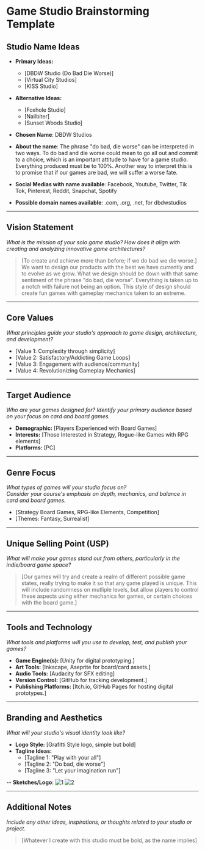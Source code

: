 # Game Studio Brainstorming Template

## Studio Name Ideas
- **Primary Ideas:**
  - [DBDW Studio (Do Bad Die Worse)]
  - [Virtual City Studios]
  - [KISS Studio]
- **Alternative Ideas:**
  - [Foxhole Studio]
  - [Nailbiter]
  - [Sunset Woods Studio]

- **Chosen Name**: DBDW Studios
- **About the name**: The phrase "do bad, die worse" can be interpreted in two ways. To do bad and die worse could mean to go all out and commit to a choice, which is an important attitude to have for a game studio. Everything produced must be to 100%. Another way to interpret this is to promise that if our games are bad, we will suffer a worse fate. 
- **Social Medias with name available**: Facebook, Youtube, Twitter, Tik Tok, Pinterest, Reddit, Snapchat, Spotify
- **Possible domain names available**: .com, .org, .net, for dbdwstudios

---

## Vision Statement
*What is the mission of your solo game studio? How does it align with creating and analyzing innovative game architectures?*

> [To create and achieve more than before; if we do bad we die worse.]
> We want to design our products with the best we have currently and to evolve as we grow. What we design should be down with that same sentiment of the phrase "do bad, die worse". Everything is taken up to a notch with failure not being an option. This style of design should create fun games with gameplay mechanics taken to an extreme.
---

## Core Values
*What principles guide your studio's approach to game design, architecture, and development?*

- [Value 1: Complexity through simplicity]
- [Value 2: Satisfactory/Addicting Game Loops]
- [Value 3: Engagement with audience/community]
- [Value 4: Revolutionizing Gameplay Mechanics]

---

## Target Audience
*Who are your games designed for? Identify your primary audience based on your focus on card and board games.*

- **Demographic:** [Players Experienced with Board Games]
- **Interests:** [Those Interested in Strategy, Rogue-like Games with RPG elements]
- **Platforms:** [PC]

---

## Genre Focus
*What types of games will your studio focus on?*  
*Consider your course's emphasis on depth, mechanics, and balance in card and board games.*

- [Strategy Board Games, RPG-like Elements, Competition]
- [Themes: Fantasy, Surrealist]

---

## Unique Selling Point (USP)
*What will make your games stand out from others, particularly in the indie/board game space?*

> [Our games will try and create a realm of different possible game states, really trying to make it so that any game played is unique. This will include randomness on mutliple levels, but allow players to control these aspects using either mechanics for games, or certain choices with the board game.]

---

## Tools and Technology
*What tools and platforms will you use to develop, test, and publish your games?*

- **Game Engine(s):** [Unity for digital prototyping.]
- **Art Tools:** [Inkscape, Aseprite for board/card assets.]
- **Audio Tools:** [Audacity for SFX editing]
- **Version Control:** [GitHub for tracking development.]
- **Publishing Platforms:** [Itch.io, GitHub Pages for hosting digital prototypes.]

---

## Branding and Aesthetics
*What will your studio's visual identity look like?*

- **Logo Style:** [Grafitti Style logo, simple but bold]
- **Tagline Ideas:** 
  - [Tagline 1: "Play with your all"]
  - [Tagline 2: "Do bad, die worse"]
  - [Tagline 3: "Let your imagination run"]

-- **Sketches/Logo**:
![1](https://github.com/user-attachments/assets/f89489cb-2b59-439b-8b63-db98882f2250)
![2](https://github.com/user-attachments/assets/4ac30807-ac28-4645-b319-977b3e225ab5)

---

## Additional Notes
*Include any other ideas, inspirations, or thoughts related to your studio or project.*

> [Whatever I create with this studio must be bold, as the name implies]
